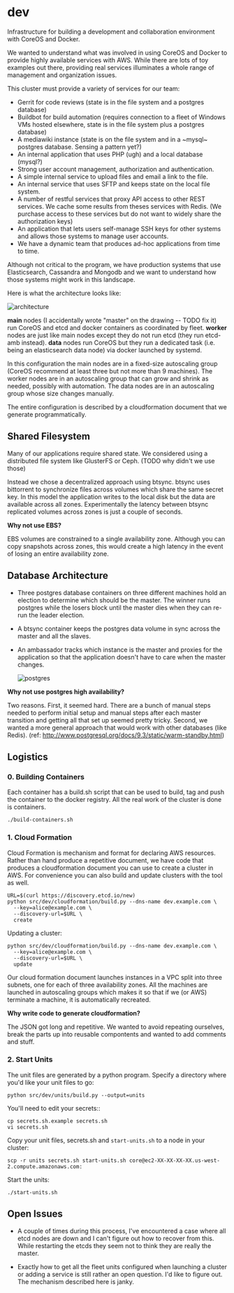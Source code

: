 dev
===

Infrastructure for building a development and collaboration environment with
CoreOS and Docker. 

We wanted to understand what was involved in using CoreOS and Docker to provide
highly available services with AWS. While there are lots of toy examples out
there, providing real services illuminates a whole range of management and 
organization issues.

This cluster must provide a variety of services for our team:

 - Gerrit for code reviews (state is in the file system and a postgres database)
 - Buildbot for build automation (requires connection to a fleet of Windows VMs 
   hosted elsewhere, state is in the file system plus a postgres database)
 - A mediawiki instance (state is on the file system and in a ~mysql~ postgres 
   database. Sensing a pattern yet?)
 - An internal application that uses PHP (ugh) and a local database (mysql?)
 - Strong user account management, authorization and authentication. 
 - A simple internal service to upload files and email a link to the file.
 - An internal service that uses SFTP and keeps state on the local file system.
 - A number of restful services that proxy API access to other REST services.
   We cache some results from theses services with Redis. (We purchase access to
   these services but do not want to widely share the authorization keys)
 - An application that lets users self-manage SSH keys for other systems and 
   allows those systems to manage user accounts.
 - We have a dynamic team that produces ad-hoc applications from time to time. 
 
Although not critical to the program, we have production systems that use 
Elasticsearch, Cassandra and Mongodb and we want to understand how those systems 
might work in this landscape.

Here is what the architecture looks like:

  ![architecture](doc/architecture.jpeg)

**main** nodes (I accidentally wrote "master" on the drawing -- TODO fix it) run 
CoreOS and etcd and docker containers as coordinated by fleet. 
**worker** nodes are just like main nodes except they do not run etcd (they run
etcd-amb instead). **data** nodes run CoreOS but they run a dedicated task (i.e.
being an elasticsearch data node) via docker launched by systemd.

In this configuration the main nodes are in a fixed-size autoscaling group 
(CoreOS recommend at least three but not more than 9 machines). The worker nodes
are in an autoscaling group that can grow
and shrink as needed, possibly with automation. The data nodes are in an 
autoscaling group whose size changes manually. 

The entire configuration is described by a cloudformation document that we 
generate programmatically. 

Shared Filesystem
-----------------

Many of our applications require shared state. We considered using a distributed
file system like GlusterFS or Ceph. (TODO why didn't we use those)

Instead we chose a decentralized approach using btsync. btsync uses bittorrent
to synchronize files across volumes which share the same secret key. In this
model the application writes to the local disk but the data are available across
all zones. Experimentally the latency between btsync replicated volumes across
zones is just a couple of seconds.

**Why not use EBS?**

EBS volumes are constrained to a single availability zone. Although you can copy
snapshots across zones, this would create a high latency in the event of losing
an entire availability zone.

Database Architecture
---------------------

* Three postgres database containers on three different machines hold an 
  election to determine which should be the master. The winner runs postgres 
  while the losers block until the master dies when they can re-run the 
  leader election.

* A btsync container keeps the postgres data volume in sync across the master
  and all the slaves.

* An ambassador tracks which instance is the master and proxies for the 
  application so that the application doesn't have to care when the master 
  changes.

  ![postgres](doc/postgres.jpeg)

**Why not use postgres high availability?**

Two reasons. First, it seemed hard. There are a bunch of manual steps
needed to perform initial setup and manual steps after each master transition
and getting all that set up seemed pretty tricky. Second, we wanted a more 
general approach that would work with other databases (like Redis).
(ref: http://www.postgresql.org/docs/9.3/static/warm-standby.html)

Logistics
---------

### 0. Building Containers ###

Each container has a build.sh script that can be used to build, tag and push
the container to the docker registry. All the real work of the cluster is done
is containers. 

    ./build-containers.sh

### 1. Cloud Formation ###

Cloud Formation is mechanism and format for declaring AWS resources. Rather than
hand produce a repetitive document, we have code that produces a cloudformation
document you can use to create a cluster in AWS. For convenience you can also 
build and update clusters with the tool as well. 

    URL=$(curl https://discovery.etcd.io/new)
    python src/dev/cloudformation/build.py --dns-name dev.example.com \
      --key=alice@example.com \
      --discovery-url=$URL \
      create

Updating a cluster:

    python src/dev/cloudformation/build.py --dns-name dev.example.com \
      --key=alice@example.com \
      --discovery-url=$URL \
      update

Our cloud formation document launches instances in a VPC split into three 
subnets, one for each of three availability zones. All the machines are launched
in autoscaling groups which makes it so that if we (or AWS) terminate a machine,
it is automatically recreated.

**Why write code to generate cloudformation?**

  The JSON got long and repetitive. We wanted to avoid repeating ourselves, 
  break the parts up into reusable compontents and wanted to add comments and 
  stuff.

### 2. Start Units ###

The unit files are generated by a python program. Specify a directory where 
you'd like your unit files to go:

    python src/dev/units/build.py --output=units
    
You'll need to edit your secrets::

    cp secrets.sh.example secrets.sh
    vi secrets.sh
    
Copy your unit files, secrets.sh and ``start-units.sh`` to a node in your 
cluster:

    scp -r units secrets.sh start-units.sh core@ec2-XX-XX-XX-XX.us-west-2.compute.amazonaws.com:

Start the units:

    ./start-units.sh

Open Issues
-----------

- A couple of times during this process, I've encountered a case where all
  etcd nodes are down and I can't figure out how to recover from this. While
  restarting the etcds they seem not to think they are really the master.

- Exactly how to get all the fleet units configured when launching a cluster or
  adding a service is still rather an open question. I'd like to figure out.
  The mechanism described here is janky.

